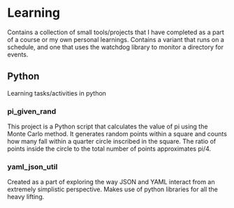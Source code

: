 # Learning

Contains a collection of small tools/projects that I have completed as a part of a course or my own personal learnings. Contains a variant that runs on a schedule, and one that uses the watchdog library to monitor a directory for events.

## Python

Learning tasks/activities in python

### pi_given_rand

This project is a Python script that calculates the value of pi using the Monte Carlo method. It generates random points within a square and counts how many fall within a quarter circle inscribed in the square. The ratio of points inside the circle to the total number of points approximates pi/4.

### yaml_json_util

Created as a part of exploring the way JSON and YAML interact from an extremely simplistic perspective. Makes use of python libraries for all the heavy lifting.
